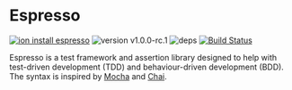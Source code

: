# Espresso
[![ion install espresso](https://img.shields.io/badge/ion%20install-espresso--dev-blue.svg)](https://github.com/IodineLang/Ion)
![version v1.0.0-rc.1](https://img.shields.io/badge/version-v1.0.0--rc.1-blue.svg)
![deps](https://img.shields.io/badge/dependencies-none-green.svg)
[![Build Status](https://travis-ci.org/IodineLang/espresso.svg?branch=master)](https://travis-ci.org/IodineLang/espresso)

Espresso is a test framework and assertion library designed to help with test-driven development (TDD) and behaviour-driven development (BDD). The syntax is inspired by [Mocha](https://mochajs.org/) and [Chai](http://chaijs.com/).
